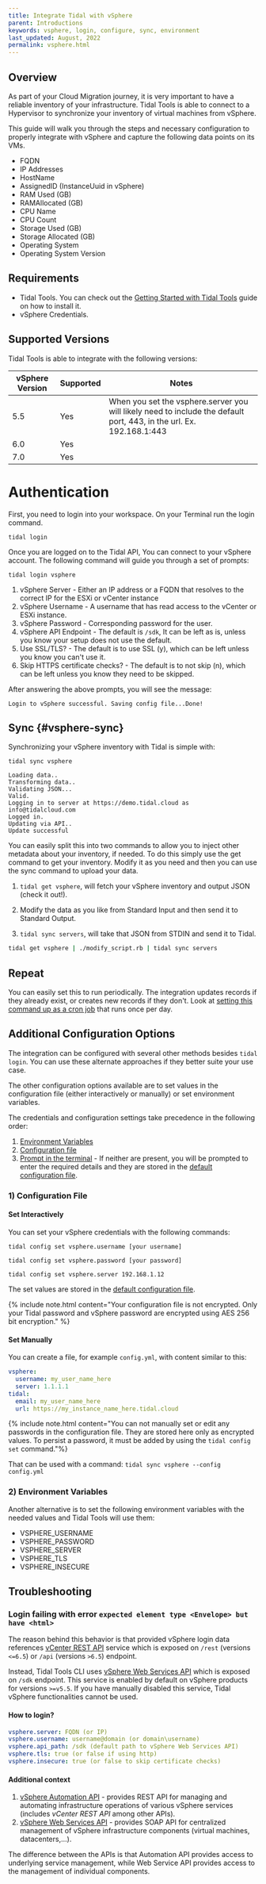 ```yaml
---
title: Integrate Tidal with vSphere
parent: Introductions
keywords: vsphere, login, configure, sync, environment
last_updated: August, 2022
permalink: vsphere.html
---
```


## Overview

As part of your Cloud Migration journey, it is very important to have a reliable inventory of your infrastructure. Tidal Tools is able to connect to a Hypervisor to synchronize your inventory of virtual machines from vSphere.

This guide will walk you through the steps and necessary configuration to properly integrate with vSphere and capture the following data points on its VMs.

- FQDN
- IP Addresses
- HostName
- AssignedID (InstanceUuid in vSphere)
- RAM Used (GB)
- RAMAllocated (GB)
- CPU Name
- CPU Count
- Storage Used (GB)
- Storage Allocated (GB)
- Operating System
- Operating System Version


## Requirements
- Tidal Tools. You can check out the [Getting Started with Tidal Tools](tidal-tools.html) guide on how to install it.
- vSphere Credentials.

## Supported Versions

Tidal Tools is able to integrate with the following versions:

| vSphere Version       | Supported  | Notes |
|-----------------------|------------|-------|
| 5.5                   | Yes        | When you set the vsphere.server you will likely need to include the default port, 443, in the url. Ex. 192.168.1:443 |
| 6.0                   | Yes        |       |
| 7.0                   | Yes        |       |



# Authentication

First, you need to login into your workspace. On your Terminal run the login command.

`tidal login`

Once you are logged on to the Tidal API, You can connect to your vSphere account.
The following command will guide you through a set of prompts:

`tidal login vsphere`


1. vSphere Server - Either an IP address or a FQDN that resolves to the correct IP for the ESXi or vCenter instance
2. vSphere Username - A username that has read access to the vCenter or ESXi instance.
3. vSphere Password - Corresponding password for the user.
4. vSphere API Endpoint - The default is `/sdk`, It can be left as is, unless you know your setup does not use the default.
5. Use SSL/TLS? - The default is to use SSL (y), which can be left unless you know you can't use it.
6. Skip HTTPS certificate checks? - The default is to not skip (n), which can be left unless you know they need to be skipped.

After answering the above prompts, you will see the message:

```
Login to vSphere successful. Saving config file...Done!
```

## Sync {#vsphere-sync}

Synchronizing your vSphere inventory with Tidal is simple with:

`tidal sync vsphere`

```
Loading data..
Transforming data..
Validating JSON...
Valid.
Logging in to server at https://demo.tidal.cloud as info@tidalcloud.com
Logged in.
Updating via API..
Update successful
```

You can easily split this into two commands to allow you to inject other metadata about your inventory, if needed.
To do this simply use the get command to get your inventory.
Modify it as you need and then you can use the sync command to upload your data.

1. `tidal get vsphere`, will fetch your vSphere inventory and output JSON (check it out!).

2. Modify the data as you like from Standard Input and then send it to Standard Output.

3. `tidal sync servers`, will take that JSON from STDIN and send it to Tidal.

```bash
tidal get vsphere | ./modify_script.rb | tidal sync servers
```

## Repeat
You can easily set this to run periodically. The integration updates records if they already exist, or creates new records if they don't.
Look at [setting this command up as a cron job](https://www.digitalocean.com/community/tutorials/how-to-use-cron-to-automate-tasks-on-a-vps) that runs once per day.

## Additional Configuration Options
The integration can be configured with several other methods besides `tidal login`.
You can use these alternate approaches if they better suite your use case.

The other configuration options available are to set values in the configuration file (either interactively or manually) or set environment variables.

The credentials and configuration settings take precedence in the following order:

1. [Environment Variables](#2-environment-variables)
2. [Configuration file](#1-configuration-file)
3. [Prompt in the terminal](#vsphere-login) - If neither are present, you will be prompted to enter the required details and they are stored in the [default configuration file](/tidal-tools.html#configuration-file).

### 1) Configuration File

#### Set Interactively
You can set your vSphere credentials with the following commands:

`tidal config set vsphere.username [your username]`

`tidal config set vsphere.password [your password]`

`tidal config set vsphere.server 192.168.1.12`

The set values are stored in the [default configuration file](/tidal-tools.html#configuration-file).

{% include note.html content="Your configuration file is not encrypted. Only your Tidal password and vSphere password are encrypted using AES 256 bit encryption." %}


#### Set Manually
You can create a file, for example `config.yml`, with content similar to this:

```yaml
vsphere:
  username: my_user_name_here
  server: 1.1.1.1
tidal:
  email: my_user_name_here
  url: https://my_instance_name_here.tidal.cloud
```

{% include note.html content="You can not manually set or edit any passwords in the configuration file. They are stored here only as encrypted values. To persist a password, it must be added by using the `tidal config set` command."%}


That can be used with a command: `tidal sync vsphere --config config.yml`

### 2) Environment Variables

Another alternative is to set the following environment variables with the needed values and Tidal Tools will use them:

- VSPHERE_USERNAME
- VSPHERE_PASSWORD
- VSPHERE_SERVER
- VSPHERE_TLS
- VSPHERE_INSECURE

## Troubleshooting

### Login failing with error `expected element type <Envelope> but have <html>`

The reason behind this behavior is that provided vSphere login data references [vCenter REST API](https://developer.vmware.com/apis/vsphere-automation/latest/vcenter/)
service which is exposed on `/rest` (versions `<=6.5`) or `/api` (versions `>6.5`) endpoint.

Instead, Tidal Tools CLI uses [vSphere Web Services API](https://developer.vmware.com/apis/1355/vsphere) which is exposed on `/sdk`
endpoint. This service is enabled by default on vSphere products for versions `>=v5.5`.
If you have manually disabled this service, Tidal vSphere functionalities cannot be used.

#### How to login?
```yaml
vsphere.server: FQDN (or IP)
vsphere.username: username@domain (or domain\username)
vsphere.api_path: /sdk (default path to vSphere Web Services API)
vsphere.tls: true (or false if using http)
vsphere.insecure: true (or false to skip certificate checks)
```

#### Additional context
1. [vSphere Automation API](https://developer.vmware.com/apis/vsphere-automation/latest/) - provides REST API for
   managing and automating infrastructure operations of various vSphere services (includes _vCenter REST API_ among other APIs).
2. [vSphere Web Services API](https://developer.vmware.com/apis/1192/vsphere) - provides SOAP API for
   centralized management of vSphere infrastructure components (virtual machines, datacenters,...).

The difference between the APIs is that Automation API provides access to underlying service management,
while Web Service API provides access to the management of individual components.
